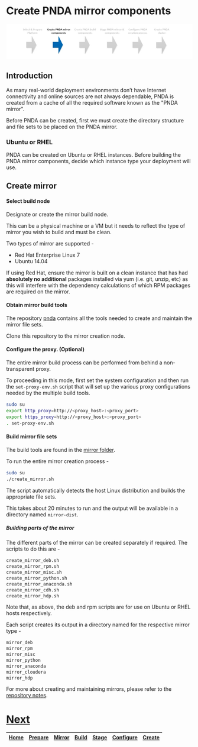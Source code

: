 # Create PNDA mirror components

![](../images/breadcrumbs-mirror.jpg)

## Introduction

As many real-world deployment environments don’t have Internet connectivity and online sources are not always dependable, PNDA is created from a cache of all the required software known as the "PNDA mirror".

Before PNDA can be created, first we must create the directory structure and file sets to be placed on the PNDA mirror.

### Ubuntu or RHEL

PNDA can be created on Ubuntu or RHEL instances. Before building the PNDA mirror components, decide which instance type your deployment will use.

## Create mirror

#### Select build node

Designate or create the mirror build node. 
 
This can be a physical machine or a VM but it needs to reflect the type of mirror you wish to build and must be clean.

Two types of mirror are supported -

- Red Hat Enterprise Linux 7
- Ubuntu 14.04 

If using Red Hat, ensure the mirror is built on a clean instance that has had **absolutely no additional** packages installed via yum (i.e. git, unzip, etc) as this will interfere with the dependency calculations of which RPM packages are required on the mirror.

#### Obtain mirror build tools

The repository [pnda](https://github.com/pndaproject/pnda) contains all the tools needed to create and maintain the mirror file sets.

Clone this repository to the mirror creation node.

#### Configure the proxy. (Optional)

The entire mirror build process can be performed from behind a non-transparent proxy. 

To proceeding in this mode, first set the system configuration and then run the ```set-proxy-env.sh``` script that will set up the various proxy configurations needed by the multiple build tools.

```sh
sudo su
export http_proxy=http://<proxy_host>:<proxy_port>
export https_proxy=http://<proxy_host>:<proxy_port>
. set-proxy-env.sh
```

#### Build mirror file sets

The build tools are found in the [mirror folder](https://github.com/pndaproject/pnda/tree/master/mirror).

To run the entire mirror creation process -

```sh
sudo su
./create_mirror.sh
```

The script automatically detects the host Linux distribution and builds the appropriate file sets.

This takes about 20 minutes to run and the output will be available in a directory named ```mirror-dist```.

##### Building parts of the mirror

The different parts of the mirror can be created separately if required. The scripts to do this are -

```
create_mirror_deb.sh
create_mirror_rpm.sh
create_mirror_misc.sh
create_mirror_python.sh
create_mirror_anaconda.sh
create_mirror_cdh.sh
create_mirror_hdp.sh
```

Note that, as above, the deb and rpm scripts are for use on Ubuntu or RHEL hosts respectively.

Each script creates its output in a directory named for the respective mirror type -

```
mirror_deb
mirror_rpm
mirror_misc
mirror_python
mirror_anaconda
mirror_cloudera
mirror_hdp
```

For more about creating and maintaining mirrors, please refer to the [repository notes](https://github.com/pndaproject/pnda/tree/master/mirror).

# [Next](BUILD.md)

| [Home](../OVERVIEW.md) | [Prepare](PREPARE.md) | [Mirror](MIRROR.md) | [Build](BUILD.md) | [Stage](STAGE.md) | [Configure](CONFIGURE.md) | [Create](CREATE.md) | 
| --- | --- | --- | --- | --- | --- | --- | 
